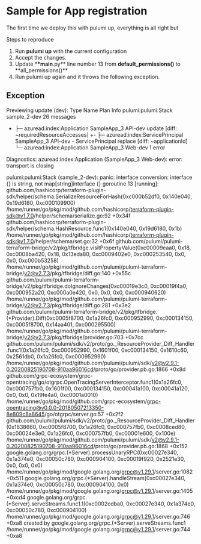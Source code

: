 # Sample for App registration

The first time we deploy this with pulumi up, everything is all right but

Steps to reproduce

1. Run **pulumi up** with the current configuration
2. Accept the changes.
3. Update \***\*main**.py** line number 13 from **default_permissions()** to **all_permissions()\*\*
4. Run pulumi up again and it throws the following exception.

## **Exception**

Previewing update (dev):
Type Name Plan Info
pulumi:pulumi:Stack sample_2-dev 26 messages

- ├─ azuread:index:Application SampleApp_3 API-dev update [diff: ~requiredResourceAccesses]
  +- ├─ azuread:index:ServicePrincipal SampleApp_3 API-dev - ServicePrincipal replace [diff: ~applicationId]
  └─ azuread:index:Application SampleApp_3 Web-dev 1 error

Diagnostics:
azuread:index:Application (SampleApp_3 Web-dev):
error: transport is closing

pulumi:pulumi:Stack (sample_2-dev):
panic: interface conversion: interface {} is string, not map[string]interface {}
goroutine 13 [running]:
github.com/hashicorp/terraform-plugin-sdk/helper/schema.SerializeResourceForHash(0xc000b52df0, 0x140e040, 0x19d6180, 0xc000109900)
/home/runner/go/pkg/mod/github.com/hashicorp/terraform-plugin-sdk@v1.7.0/helper/schema/serialize.go:92 +0x34f
github.com/hashicorp/terraform-plugin-sdk/helper/schema.HashResource.func1(0x140e040, 0x19d6180, 0x1b)
/home/runner/go/pkg/mod/github.com/hashicorp/terraform-plugin-sdk@v1.7.0/helper/schema/set.go:32 +0x6f
github.com/pulumi/pulumi-terraform-bridge/v2/pkg/tfbridge.visitPropertyValue(0xc00009eaa0, 0x18, 0xc0008ba420, 0x18, 0x13eda80, 0xc0009402e0, 0xc000253540, 0x0, 0x0, 0xc000b53258)
/home/runner/go/pkg/mod/github.com/pulumi/pulumi-terraform-bridge/v2@v2.7.3/pkg/tfbridge/diff.go:140 +0x55c
github.com/pulumi/pulumi-terraform-bridge/v2/pkg/tfbridge.doIgnoreChanges(0xc00019e3c0, 0xc00019f4a0, 0xc000952a20, 0xc000a0e420, 0x0, 0x0, 0x0, 0xc000940620)  
 /home/runner/go/pkg/mod/github.com/pulumi/pulumi-terraform-bridge/v2@v2.7.3/pkg/tfbridge/diff.go:281 +0x3e2
github.com/pulumi/pulumi-terraform-bridge/v2/pkg/tfbridge.(*Provider).Diff(0xc0005f8700, 0x1a26fc0, 0xc000952990, 0xc000134150, 0xc0005f8700, 0x14aa401, 0xc000295500)
/home/runner/go/pkg/mod/github.com/pulumi/pulumi-terraform-bridge/v2@v2.7.3/pkg/tfbridge/provider.go:703 +0x7cc
github.com/pulumi/pulumi/sdk/v2/proto/go.\_ResourceProvider_Diff_Handler.func1(0x1a26fc0, 0xc000952990, 0x1601f00, 0xc000134150, 0x1610c60, 0x2561db0, 0x1a26fc0, 0xc000952990)
/home/runner/go/pkg/mod/github.com/pulumi/pulumi/sdk/v2@v2.9.1-0.20200825190708-910aa96016cd/proto/go/provider.pb.go:1866 +0x8d
github.com/grpc-ecosystem/grpc-opentracing/go/otgrpc.OpenTracingServerInterceptor.func1(0x1a26fc0, 0xc000757fb0, 0x1601f00, 0xc000134150, 0xc00041a100, 0xc00041a120, 0x0, 0x0, 0x19fe4a0, 0xc0001a0010)
/home/runner/go/pkg/mod/github.com/grpc-ecosystem/grpc-opentracing@v0.0.0-20180507213350-8e809c8a8645/go/otgrpc/server.go:57 +0x2f2
github.com/pulumi/pulumi/sdk/v2/proto/go.\_ResourceProvider_Diff_Handler(0x1638660, 0xc0005f8700, 0x1a26fc0, 0xc000757fb0, 0xc0008ced80, 0xc00024e3e0, 0x1a26fc0, 0xc000757fb0, 0xc00001e600, 0x100e)
/home/runner/go/pkg/mod/github.com/pulumi/pulumi/sdk/v2@v2.9.1-0.20200825190708-910aa96016cd/proto/go/provider.pb.go:1868 +0x152
google.golang.org/grpc.(*Server).processUnaryRPC(0xc00027e340, 0x1a374e0, 0xc00050c780, 0xc000904100, 0xc00019f920, 0x2521e30, 0x0, 0x0, 0x0)
/home/runner/go/pkg/mod/google.golang.org/grpc@v1.29.1/server.go:1082 +0x511
google.golang.org/grpc.(*Server).handleStream(0xc00027e340, 0x1a374e0, 0xc00050c780, 0xc000904100, 0x0)
/home/runner/go/pkg/mod/google.golang.org/grpc@v1.29.1/server.go:1405 +0xcd4
google.golang.org/grpc.(*Server).serveStreams.func1.1(0xc0002cdba0, 0xc00027e340, 0x1a374e0, 0xc00050c780, 0xc000904100)
/home/runner/go/pkg/mod/google.golang.org/grpc@v1.29.1/server.go:746 +0xa8
created by google.golang.org/grpc.(\*Server).serveStreams.func1
/home/runner/go/pkg/mod/google.golang.org/grpc@v1.29.1/server.go:744 +0xa8
